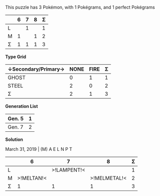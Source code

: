This puzzle has 3 Pokémon, with 1 Pokégrams, and 1 perfect Pokégrams

|  | 6 | 7 | 8 | Σ |
| --- | --- | --- | --- | --- |
| L |  | 1 |  | 1 |
| M | 1 |  | 1 | 2 |
| Σ | 1 | 1 | 1 | 3 |

**Type Grid**

| ↓Secondary/Primary→ | NONE | FIRE | Σ |
| ------------------- | ---- | ---- | --- |
| GHOST | 0 | 1 | 1 |
| STEEL | 2 | 0 | 2 |
| Σ | 2 | 1 | 3 |

**Generation List**

| Gen. 5 | 1 |
| ------ | --- |
| Gen. 7 | 2 |

**Solution**

March 31, 2019 | (M) A E L N P T

|  | 6 | 7 | 8 | Σ |
| --- | --- | --- | --- | --- |
| L |  | >!LAMPENT!< |  | 1 |
| M | >!MELTAN!< |  | >!MELMETAL!< | 2 |
| Σ | 1 | 1 | 1 | 3 |